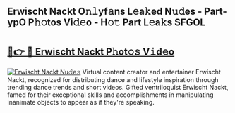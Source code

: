 ## Erwischt Nackt O𝚗𝚕yf𝚊ns L𝚎a𝚔ed N𝚞𝚍es - Part-ypO P𝚑𝚘tos Vi𝚍𝚎o - H𝚘𝚝 Part L𝚎a𝚔s SFGOL

# <h2><a href="http://kfdb13k.oniu.top/?m=Erwischt+Nackt">🔗👉 🔴 Erwischt Nackt P𝚑ot𝚘𝚜 V𝚒d𝚎o</a></h2>

[![Erwischt Nackt Nu𝚍e𝚜](https://i.imgur.com/0qMVB7G.gif)](http://kfdb13k.oniu.top/?m=Erwischt+Nackt)
Virtual content creator and entertainer Erwischt Nackt, recognized for distributing dance and lifestyle inspiration through trending dance trends and short videos. Gifted ventriloquist Erwischt Nackt, famed for their exceptional skills and accomplishments in manipulating inanimate objects to appear as if they're speaking.  
